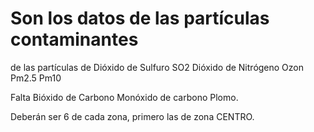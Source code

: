 # Son los datos de las partículas contaminantes
 de las partículas de 
 Dióxido de Sulfuro SO2
 Dióxido de Nitrógeno
 Ozon
 Pm2.5
 Pm10
 
 Falta 
 Bióxido de Carbono
 Monóxido de carbono
 Plomo.
 
 Deberán ser 6 de cada zona, primero las de zona CENTRO.
 

